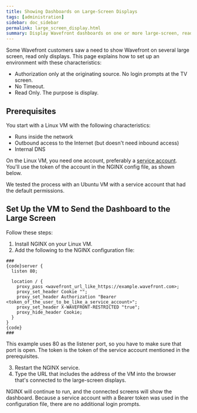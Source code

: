 ```yaml
---
title: Showing Dashboards on Large-Screen Displays
tags: [administration]
sidebar: doc_sidebar
permalink: large_screen_display.html
summary: Display Wavefront dashboards on one or more large-screen, read-only displays
---
```


Some Wavefront customers saw a need to show Wavefront on several large screen, read only displays. This page explains how to set up an environment with these characteristics:

* Authorization only at the originating source. No login prompts at the TV screen.
* No Timeout.
* Read Only. The purpose is display.

## Prerequisites

You start with a Linux VM with the following characteristics:
* Runs inside the network
* Outbound access to the Internet (but doesn't need inbound access)
* Internal DNS

On the Linux VM, you need one account, preferably a [service account](service_accounts.html). You'll use the token of the account in the NGINX config file, as shown below.

We tested the process with an Ubuntu VM with a service account that had the default permissions.

## Set Up the VM to Send the Dashboard to the Large Screen

Follow these steps:

1. Install NGINX on your Linux VM.
2. Add the following to the NGINX configuration file:

```
###
{code}server {
  listen 80;

  location / {
    proxy_pass <wavefront_url_like_https://example.wavefront.com>;
    proxy_set_header Cookie "";
    proxy_set_header Authorization "Bearer <token_of_the_user_to_be_like_a_service_account>";
    proxy_set_header X-WAVEFRONT-RESTRICTED "true";
    proxy_hide_header Cookie;
  }
}
{code}
###
```
   This example uses 80 as the listener port, so you have to make sure that port is open. The token is the token of the service account mentioned in the prerequisites.

3. Restart the NGINX service.
4. Type the URL that includes the address of the VM into the browser that's connected to the large-screen displays.

NGINX will continue to run, and the connected screens will show the dashboard. Because a service account with a Bearer token was used in the configuration file, there are no additional login prompts.
